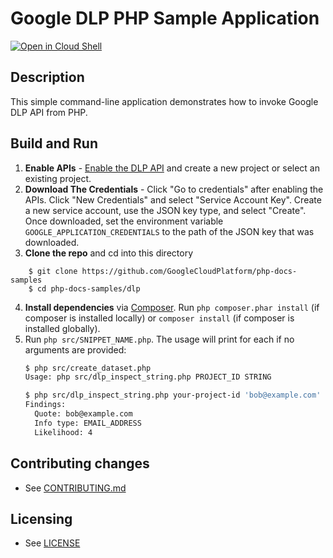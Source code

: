 # Google DLP PHP Sample Application

[![Open in Cloud Shell][shell_img]][shell_link]

[shell_img]: http://gstatic.com/cloudssh/images/open-btn.svg
[shell_link]: https://console.cloud.google.com/cloudshell/open?git_repo=https://github.com/googlecloudplatform/php-docs-samples&page=editor&working_dir=dlp

## Description

This simple command-line application demonstrates how to invoke Google
DLP API from PHP.

## Build and Run
1.  **Enable APIs** - [Enable the DLP API](
    https://console.cloud.google.com/flows/enableapi?apiid=dlp.googleapis.com)
    and create a new project or select an existing project.
2.  **Download The Credentials** - Click "Go to credentials" after enabling the APIs. Click
    "New Credentials"
    and select "Service Account Key". Create a new service account, use the JSON key type, and
    select "Create". Once downloaded, set the environment variable `GOOGLE_APPLICATION_CREDENTIALS`
    to the path of the JSON key that was downloaded.
3.  **Clone the repo** and cd into this directory
```
    $ git clone https://github.com/GoogleCloudPlatform/php-docs-samples
    $ cd php-docs-samples/dlp
```
4.  **Install dependencies** via [Composer](http://getcomposer.org/doc/00-intro.md).
    Run `php composer.phar install` (if composer is installed locally) or `composer install`
    (if composer is installed globally).
5.  Run `php src/SNIPPET_NAME.php`. The usage will print for each if no arguments
    are provided:
    ```sh
    $ php src/create_dataset.php
    Usage: php src/dlp_inspect_string.php PROJECT_ID STRING

    $ php src/dlp_inspect_string.php your-project-id 'bob@example.com'
    Findings:
      Quote: bob@example.com
      Info type: EMAIL_ADDRESS
      Likelihood: 4
    ```

## Contributing changes

* See [CONTRIBUTING.md](../CONTRIBUTING.md)

## Licensing

* See [LICENSE](../LICENSE)
